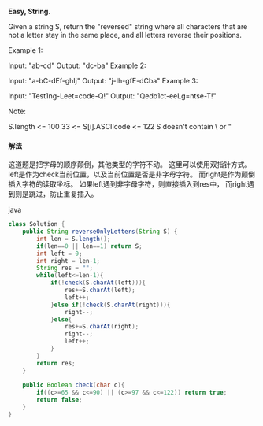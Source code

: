 **Easy,
String.**

Given a string S, return the "reversed" string where all characters that are not a letter stay in the same place, and all letters reverse their positions.

 

Example 1:

Input: "ab-cd"
Output: "dc-ba"
Example 2:

Input: "a-bC-dEf-ghIj"
Output: "j-Ih-gfE-dCba"
Example 3:

Input: "Test1ng-Leet=code-Q!"
Output: "Qedo1ct-eeLg=ntse-T!"
 

Note:

S.length <= 100
33 <= S[i].ASCIIcode <= 122 
S doesn't contain \ or "

#### 解法

这道题是把字母的顺序颠倒，其他类型的字符不动。
这里可以使用双指针方式。
left是作为check当前位置，以及当前位置是否是非字母字符。
而right是作为颠倒插入字符的读取坐标。
如果left遇到非字母字符，则直接插入到res中，
而right遇到则是跳过，防止重复插入。


java
```java
class Solution {
    public String reverseOnlyLetters(String S) {
        int len = S.length();
        if(len==0 || len==1) return S;
        int left = 0;
        int right = len-1;
        String res = "";
        while(left<=len-1){
            if(!check(S.charAt(left))){
                res+=S.charAt(left);
                left++;
            }else if(!check(S.charAt(right))){
                right--;
            }else{
                res+=S.charAt(right);
                right--;
                left++;
            }
        }
        return res;
    }
    
    public Boolean check(char c){
        if((c>=65 && c<=90) || (c>=97 && c<=122)) return true;
        return false;
    }
}
```
